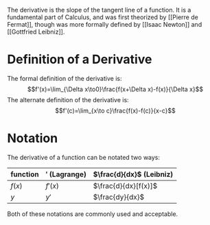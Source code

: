 The derivative is the slope of the tangent line of a function. It is a fundamental part of Calculus, and was first theorized by [[Pierre de Fermat]], though was more formally defined by [[Isaac Newton]] and [[Gottfried Leibniz]].
# Definition of a Derivative
The formal definition of the derivative is:
$$f'(x)=\lim_{\Delta x\to0}\frac{f(x+\Delta x)-f(x)}{\Delta x}$$
The alternate definition of the derivative is:
$$f'(c)=\lim_{x\to c}\frac{f(x)-f(c)}{x-c}$$
# Notation
The derivative of a function can be notated two ways:

| function       | $'$ (Lagrange) | $\frac{d}{dx}$ (Leibniz) |
| ------ | --------------- | ------------------------ |
| $f(x)$ | $f'(x)$        | $\frac{d}{dx}[f(x)]$     |
| $y$    | $y'$            | $\frac{dy}{dx}$          |

Both of these notations are commonly used and acceptable.